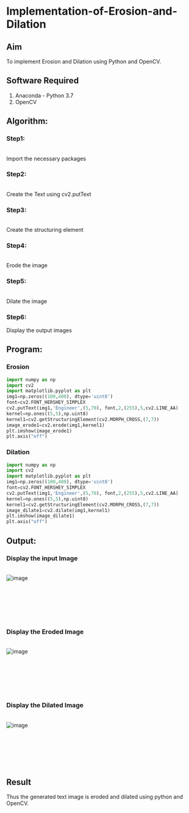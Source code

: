 # Implementation-of-Erosion-and-Dilation
## Aim
To implement Erosion and Dilation using Python and OpenCV.
## Software Required
1. Anaconda - Python 3.7
2. OpenCV
## Algorithm:
### Step1:
<br>Import the necessary packages


### Step2:
<br>Create the Text using cv2.putText

### Step3:
<br>Create the structuring element

### Step4:
<br>Erode the image

### Step5:
<br>Dilate the image

### Step6:
Display the output images

 
## Program:
### Erosion
``` python
import numpy as np
import cv2
import matplotlib.pyplot as plt
img1=np.zeros((100,400), dtype='uint8')
font=cv2.FONT_HERSHEY_SIMPLEX
cv2.putText(img1,'Engineer',(5,70), font,2,(255),5,cv2.LINE_AA)
kernel=np.ones((5,5),np.uint8)
kernel1=cv2.getStructuringElement(cv2.MORPH_CROSS,(7,7))
image_erode1=cv2.erode(img1,kernel1)
plt.imshow(image_erode1)
plt.axis("off")
```
### Dilation
```python
import numpy as np
import cv2
import matplotlib.pyplot as plt
img1=np.zeros((100,400), dtype='uint8')
font=cv2.FONT_HERSHEY_SIMPLEX
cv2.putText(img1,'Engineer',(5,70), font,2,(255),5,cv2.LINE_AA)
kernel=np.ones((5,5),np.uint8)
kernel1=cv2.getStructuringElement(cv2.MORPH_CROSS,(7,7))
image_dilate1=cv2.dilate(img1,kernel1)
plt.imshow(image_dilate1)
plt.axis("off")

```
## Output:

### Display the input Image
<br>![image](https://github.com/MeethaPrabhu/erosion-dilation/assets/119401038/69e0e823-0e09-4e67-8018-cafe7de0e979)

<br>
<br>
<br>
<br>
<br>

### Display the Eroded Image
<br>![image](https://github.com/MeethaPrabhu/erosion-dilation/assets/119401038/af10c9ed-d69a-47e6-a7f9-37245ea42524)

<br>
<br>
<br>
<br>
<br>

### Display the Dilated Image
<br>![image](https://github.com/MeethaPrabhu/erosion-dilation/assets/119401038/6e40d034-8417-4956-b233-a0bd90a989f2)

<br>
<br>
<br>
<br>
<br>

## Result
Thus the generated text image is eroded and dilated using python and OpenCV.
